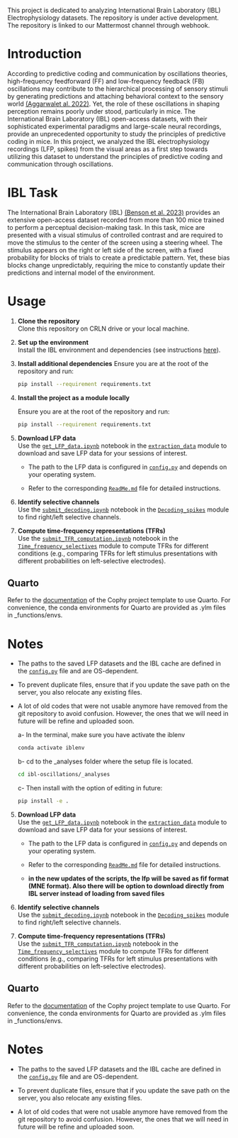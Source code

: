 This project is dedicated to analyzing International Brain Laboratory (IBL) Electrophysiology datasets. The repository is under active development. The repository is linked to our Mattermost channel through webhook.

# Introduction

According to predictive coding and communication by oscillations theories, high-frequency feedforward (FF) and low-frequency feedback (FB) oscillations may contribute to the hierarchical processing of sensory stimuli by generating predictions and attaching behavioral context to the sensory world [(Aggarwalet al. 2022)](https://www.nature.com/articles/s41467-022-32378-x). Yet, the role of these oscillations in shaping perception remains poorly under stood, particularly in mice. The International Brain Laboratory (IBL) open-access datasets, with their sophisticated experimental paradigms and large-scale neural recordings, provide an unprecedented opportunity to study the principles of predictive coding in mice. In this project, we analyzed the IBL electrophysiology recordings (LFP, spikes) from the visual areas as a first step towards utilizing this dataset to understand the principles of predictive coding and communication through oscillations.

# IBL Task

The International Brain Laboratory (IBL) [(Benson et al. 2023)](https://www.biorxiv.org/content/10.1101/2023.07.04.547681v2.abstract) provides an extensive open-access dataset recorded from more than 100 mice trained to perform a perceptual decision-making task. In this task, mice are presented with a visual stimulus of controlled contrast and are required to move the stimulus to the center of the screen using a steering wheel. The stimulus appears on the right or left side of the screen, with a fixed probability for blocks of trials to create a predictable pattern. Yet, these bias blocks change unpredictably, requiring the mice to constantly update their predictions and internal model of the environment.

# Usage

1.  **Clone the repository**\
    Clone this repository on CRLN drive or your local machine.

2.  **Set up the environment**\
    Install the IBL environment and dependencies (see instructions [here](https://github.com/int-brain-lab/iblenv)).

3.  **Install additional dependencies**
    Ensure you are at the root of the repository and run:
    ``` bash
    pip install --requirement requirements.txt
    ```
4.  **Install the project as a module locally**

    Ensure you are at the root of the repository and run:

    ``` bash
    pip install --requirement requirements.txt
    ```

4.  **Download LFP data**\
    Use the [`get_LFP_data.ipynb`](_analyses/extraction_data/get_LFP_data.ipynb) notebook in the [`extraction_data`](_analyses/extraction_data) module to download and save LFP data for your sessions of interest.

    -   The path to the LFP data is configured in [`config.py`](_analyses/config.py) and depends on your operating system.

    -   Refer to the corresponding [`ReadMe.md`](_analyses/extraction_data/ReadMe.md) file for detailed instructions.

5.  **Identify selective channels**\
    Use the [`submit_decoding.ipynb`](_analyses/Decoding_spikes/submit_decoding.ipynb) notebook in the [`Decoding_spikes`](_analyses/Decoding_spikes) module to find right/left selective channels.

6.  **Compute time-frequency representations (TFRs)**\
    Use the [`submit_TFR_computation.ipynb`](_analyses/Time_frequency_selectives/submit_TFR_computation.ipynb) notebook in the [`Time_frequency_selectives`](_analyses/Time_frequency_selectives) module to compute TFRs for different conditions (e.g., comparing TFRs for left stimulus presentations with different probabilities on left-selective electrodes).

## Quarto

Refer to the [documentation](https://cophyteam.github.io/project-template/about.html) of the Cophy project template to use Quarto. For convenience, the conda environments for Quarto are provided as .ylm files in \_functions/envs.

# Notes

-   The paths to the saved LFP datasets and the IBL cache are defined in the [`config.py`](_analyses/config.py) file and are OS-dependent.

-   To prevent duplicate files, ensure that if you update the save path on the server, you also relocate any existing files.

-   A lot of old codes that were not usable anymore have removed from the git repository to avoid confusion. However, the ones that we will need in future will be refine and uploaded soon.

    a- In the terminal, make sure you have activate the iblenv
    ``` bash
    conda activate iblenv
    ```
    b- cd to the _analyses folder where the setup file is located. 
    ``` bash
    cd ibl-oscillations/_analyses
    ```
    c- Then install with the option of editing in future:
    ``` bash
    pip install -e .
    ```
    
5.  **Download LFP data**\
    Use the [`get_LFP_data.ipynb`](_analyses/extraction_data/get_LFP_data.ipynb) notebook in the [`extraction_data`](_analyses/extraction_data) module to download and save LFP data for your sessions of interest.

    -   The path to the LFP data is configured in [`config.py`](_analyses/config.py) and depends on your operating system.

    -   Refer to the corresponding [`ReadMe.md`](_analyses/extraction_data/ReadMe.md) file for detailed instructions.
  
    -   **in the new updates of the scripts, the lfp will be saved as fif format (MNE format). Also there will be option to download directly from IBL server instead of loading from saved files**


6.  **Identify selective channels**\
    Use the [`submit_decoding.ipynb`](_analyses/Decoding_spikes/submit_decoding.ipynb) notebook in the [`Decoding_spikes`](_analyses/Decoding_spikes) module to find right/left selective channels.

7.  **Compute time-frequency representations (TFRs)**\
    Use the [`submit_TFR_computation.ipynb`](_analyses/Time_frequency_selectives/submit_TFR_computation.ipynb) notebook in the [`Time_frequency_selectives`](_analyses/Time_frequency_selectives) module to compute TFRs for different conditions (e.g., comparing TFRs for left stimulus presentations with different probabilities on left-selective electrodes).

## Quarto

Refer to the [documentation](https://cophyteam.github.io/project-template/about.html) of the Cophy project template to use Quarto. For convenience, the conda environments for Quarto are provided as .ylm files in \_functions/envs.

# Notes

-   The paths to the saved LFP datasets and the IBL cache are defined in the [`config.py`](_analyses/config.py) file and are OS-dependent.

-   To prevent duplicate files, ensure that if you update the save path on the server, you also relocate any existing files.

-   A lot of old codes that were not usable anymore have removed from the git repository to avoid confusion. However, the ones that we will need in future will be refine and uploaded soon.
